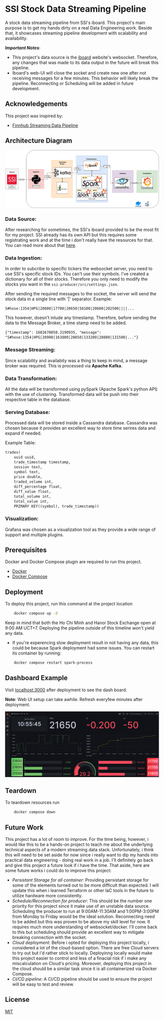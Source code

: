 
# SSI Stock Data Streaming Pipeline

A stock data streaming pipeline from SSI's iboard. This project's main purpose is to get my hands dirty on a real Data Engineering work. Beside that, it showcases streaming pipeline development with scalability and availability.

***Important Notes***: 
* This project's data source is the [iboard](https://iboard.ssi.com.vn/) website's websocket. Therefore, any changes that was made to its data output in the future will break this pipeline.
* Iboard's web-UI will close the socket and create new one after not receiving messages for a few minutes. This behavior will likely break the pipeline. Reconnecting or Scheduling will be added in future development.
## Acknowledgements
This project was inspired by:
 - [Finnhub Streaming Data Pipeline](https://github.com/RSKriegs/finnhub-streaming-data-pipeline)

## Architecture Diagram

![Data Streaming Pipeline](https://raw.githubusercontent.com/khoaH/ssi-streaming-pipeline/master/ssi-pipeline.png)      
    
### **Data Source**: 
After researching for sometimes, the SSI's iboard provided to be the most fit for my project. SSI already has its own API but this requires some registrating work and at the time i don't really have the resources for that. You can read more about that [here](https://www.ssi.com.vn/khach-hang-ca-nhan/fast-connect-api).   

### **Data Ingestion**: 
In order to subcribe to specific tickers the websocket server, you need to use SSI's specific stock IDs. You can't use their symbols. I've created a dictionary for all of their stocks. Therefore you only need to modify the stocks you want in the ```ssi-producer/src/settings.json```.   

After sending the required messages to the socket, the server will send the stock data in a single line with '|' separator. Example:
```
S#hose:1354|HPG|20800|17700|20650|58100|20600|202500||||...
```
This however, doesn't inlude any timestamp. Therefore, before sending the data to the Message Broker, a time stamp need to be added.
```
{"timestamp": 1682670050.3190935, "message": "S#hose:1354|HPG|20900|163800|20850|133200|20800|131500|..."}
```

### **Message Streaming**:
Since scalability and availabity was a thing to keep in mind, a message broker was required. This is processed via **Apache Kafka**.

### **Data Transformation**:
All the data will be transformed using pySpark (Apache Spark's python API) with the use of clustering. Transformed data will be push into their respective table in the database.

### **Serving Database**:
Processed data will be stored inside a Cassandra database. Cassandra was chosen because it provides an excellent way to store time serires data and expand if needed.   

Example Table:
```
trades(
    uuid uuid,
    trade_timestamp timestamp,
    session text,
    symbol text,
    price double,
    traded_volume int,
    diff_percentage float,
    diff_value float,
    total_volume int,
    total_value int,
    PRIMARY KEY((symbol), trade_timestamp))
```
### **Visualization**:
Grafana was chosen as a visualization tool as they provide a wide range of support and multiple plugins.
## Prerequisites

Docker and Docker Compose plugin are required to run this project.
* [Docker](https://docs.docker.com/engine/install/)
* [Docker Compose](https://docs.docker.com/compose/install/)
## Deployment

To deploy this project, run this command at the project location

```bash
    docker compose up -d
```

Keep in mind that both the Ho Chi Minh and Hanoi Stock Exchange open at 9:00 AM UCT+7. Deploying the pipeline outside of this timeline won't yield any data.
* If you're experencing slow deployment result in not having any data, this could be because Spark deployment had some issues. You can restart its container by running:
``` bash
    docker compose restart spark-process
```
## Dashboard Example

Visit [localhost:3000](localhost:3000) after deployment to see the dash board.

**Note**: Web UI setup can take awhile. Refresh everyfew minutes after deployment.

![Dashboard](https://raw.githubusercontent.com/khoaH/ssi-streaming-pipeline/master/dashboard.png)

## Teardown 

To teardown resources run
``` bash
    docker compose down
```
## Future Work

This project has a lot of room to improve. For the time being, however, i would like this to be a hands-on project to teach me about the underlying technical aspects of a modern streaming data stack. Unfortunately, i think this will need to be set aside for now since i really want to dip my hands into practical data engineering - doing real work in a job. I'll definitely go back and give this project a future look if i have the time.
That aside, here are some future works i could do to improve this project:
* *Persistant Storage for all container*: Providing persistant storage for some of the elements turned out to be more difficult than expected. I will update this when i learned Terraform or other IaC tools in the future to utilize hardware more consistently.
* *Schedule/Reconnection for producer*: This should be the number one priority for this project since it make use of an unstable data source. Scheduling the producer to run at 9:00AM-11:30AM and 1:00PM-3:00PM from Monday to Friday would be the ideal solution. Reconnecting need to be added but this was proven to be above my skill level for now. It requires much more understanding of websocket/docker. I'll come back to this but scheduling should provide an excellent way to mitigate breaking connection with the socket.
* *Cloud deployment*: Before i opted for deploying this project locally, i considered a lot of the cloud-based option. There are free Cloud servers to try out but i'd rather stick to locally. Deployinng locally would make this project easier to control and less of a finacial risk if i make any miscalculation on Cloud's pricing. Moreover, deploying this project in the cloud should be a similar task since it is all containerized via Docker Compose.
* *CI/CD pipeline*: A CI/CD pipeline should be used to ensure the project will be easy to test and review.
## License

[MIT](https://github.com/khoaH/ssi-streaming-pipeline/blob/8586fb94d7c07166156f6acd2c2f7e57a9ccd117/LICENSE/)

